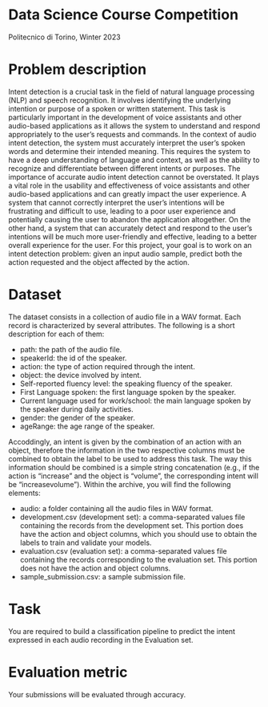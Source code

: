 # Data Science Course Competition
Politecnico di Torino, Winter 2023

# Problem description
Intent detection is a crucial task in the field of natural language processing (NLP) and speech recognition. It involves identifying the underlying intention or purpose of a spoken or written statement. This task is particularly important in the development of voice assistants and other audio-based applications as it allows the system to understand and respond appropriately to the user’s requests and commands. In the context of audio intent detection, the system must accurately interpret the user’s spoken words and determine their intended meaning. This requires the system to have a deep understanding of language and context, as well as the ability to recognize and differentiate between different intents or purposes. The importance of accurate audio intent detection cannot be overstated. It plays a vital role in the usability and effectiveness of voice assistants and other audio-based applications and can greatly impact the user experience. A system that cannot correctly interpret the user’s intentions will be frustrating and difficult to use, leading to a poor user experience and potentially causing the user to abandon the application altogether. On the other hand, a system that can accurately detect and respond to the user’s intentions will be much more user-friendly and effective, leading to a better overall experience for the user. For this project, your goal is to work on an intent detection problem: given an input audio sample, predict both the action requested and the object affected by the action.

# Dataset
The dataset consists in a collection of audio file in a WAV format. Each record is characterized by several attributes. The following is a short description for each of them:
* path: the path of the audio file.
* speakerId: the id of the speaker.
* action: the type of action required through the intent.
* object: the device involved by intent.
* Self-reported fluency level: the speaking fluency of the speaker.
* First Language spoken: the first language spoken by the speaker.
* Current language used for work/school: the main language spoken by the speaker during daily activities.
* gender: the gender of the speaker.
* ageRange: the age range of the speaker.

Accoddingly, an intent is given by the combination of an action with an object, therefore the information in the two respective columns must be combined to obtain the label to be used to address this task. The way this information should be combined is a simple string concatenation (e.g., if the action is “increase” and the object is “volume”, the corresponding intent will be “increasevolume”). Within the archive, you will find the following elements:
* audio: a folder containing all the audio files in WAV format.
* development.csv (development set): a comma-separated values file containing the records from
the development set. This portion does have the action and object columns, which you should use
to obtain the labels to train and validate your models.
* evaluation.csv (evaluation set): a comma-separated values file containing the records corresponding
to the evaluation set. This portion does not have the action and object columns.
* sample_submission.csv: a sample submission file.

# Task
You are required to build a classification pipeline to predict the intent expressed in each audio recording in the Evaluation set.

# Evaluation metric
Your submissions will be evaluated through accuracy.
